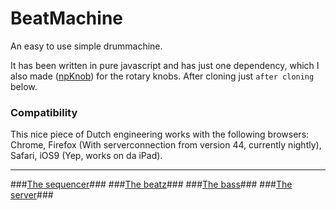 # BeatMachine #

An easy to use simple drummachine.

It has been written in pure javascript and has just one dependency, which I also made ([npKnob](https://bitbucket.org/Navelpluisje/npknob)) for the rotary knobs.
After cloning just `after cloning` below.

### Compatibility ###
This nice piece of Dutch engineering works with the following browsers:
Chrome, Firefox (With serverconnection from version 44, currently nightly), Safari, iOS9 (Yep, works on da iPad).

---
###[The sequencer](Howto-sequencer.md)###
###[The beatz](Howto-beat.md)###
###[The bass](Howto-bass.md)###
###[The server](Howto-server.md)###